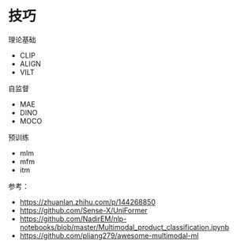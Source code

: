 # 技巧

理论基础
- CLIP
- ALIGN
- VILT

自监督
- MAE
- DINO
- MOCO

预训练
- mlm
- mfm
- itm


参考：
- https://zhuanlan.zhihu.com/p/144268850
- https://github.com/Sense-X/UniFormer
- https://github.com/NadirEM/nlp-notebooks/blob/master/Multimodal_product_classification.ipynb
- https://github.com/pliang279/awesome-multimodal-ml
